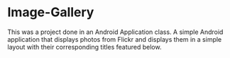 # Image-Gallery
This was a project done in an Android Application class.
A simple Android application that displays photos from Flickr and displays them in a simple layout with their corresponding titles featured below.
